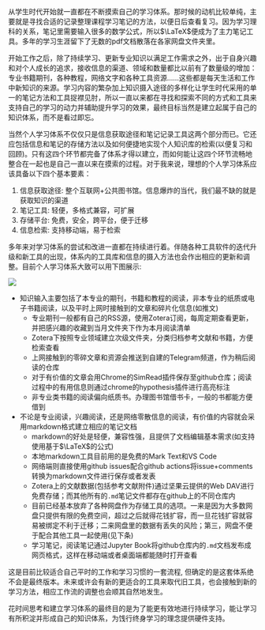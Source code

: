 从学生时代开始就一直都在不断摸索自己的学习体系。那时候的动机比较单纯，主要就是寻找合适的记录整理课程学习笔记的方法，以便日后查看复习。因为学习理科的关系，笔记里需要输入很多的数学公式，所以$\LaTeX$便成为了主力笔记工具。多年的学习生涯留下了无数的pdf文档散落在各家网盘文件夹里。

开始工作之后，除了持续学习、更新专业知识以满足工作需求之外，出于自身兴趣和对个人成长的追求，接收信息的渠道、领域和数量都比以前有了数量级的增加：专业书籍期刊，各种教程，网络文字和各种工具资源……这些都是每天生活和工作中新知识的来源。学习内容的繁杂加上知识摄入途径的多样化让学生时代采用的单一的笔记方法和工具捉襟见肘，所以一直以来都在寻找和探索不同的方式和工具来支持自己的学习的动力并辅助提升学习的效果，最终目标当然是建立起属于自己的知识体系，而不是看过即忘。

当然个人学习体系不仅仅只是信息获取途径和笔记记录工具这两个部分而已。它还应包括信息和笔记的存储方法以及如何便捷地实现个人知识库的检索(以便复习和回顾)。只有这四个环节都完备了体系才得以建立，而如何能让这四个环节流畅地整合在一起也是自己一直以来在摸索的过程。对于我来说，理想的个人学习体系应该具备以下四个基本要素：

1. 信息获取途径: 整个互联网$+$公共图书馆。信息爆炸的当代，我们最不缺的就是获取知识的渠道
2. 笔记工具: 轻便，多格式兼容，可扩展
3. 存储平台: 免费，安全，跨平台，便于迁移
4. 信息检索: 支持移动端，易于检索

多年来对学习体系的尝试和改进一直都在持续进行着。伴随各种工具软件的迭代升级和新工具的出现，体系内的工具库和信息的摄入方法也会作出相应的更新和调整。目前个人学习体系大致可以用下图展示:

<img src="https://cdn.jsdelivr.net/gh/askming/upic@master/uPic/Self-Building up knowledge system with tools-2022_2022_02_13.png">

- 知识输入主要包括了本专业的期刊，书籍和教程的阅读，非本专业的纸质或电子书籍阅读，以及平时上网时接触到的文章和碎片化信息(如推文)
  - 专业期刊一般都有自己的RSS源，使用Zotera订阅，每周定期查看更新，并把感兴趣的收藏到当月文件夹下作为本月阅读清单
  - Zotera下按照专业领域建立次级文件夹，分类归档参考文献和书籍，方便检索查看
  - 上网接触到的零碎文章和资源会推送到自建的Telegram频道，作为稍后阅读的仓库
  - 对于有价值的文章会用Chrome的SimRead插件保存至github仓库；阅读过程中的有用信息则通过chrome的hypothesis插件进行高亮标注
  - 非专业类书籍的阅读偏向纸质书。办理图书馆借书卡，一般的书都能方便借到
- 不论是专业阅读，兴趣阅读，还是网络零散信息的阅读，有价值的内容就会采用markdown格式建立相应的笔记文档
  - markdown的好处是轻便，兼容性强，且提供了文档编辑基本需求(如支持使用基于$\LaTeX$的公式)
  - 本地markdown工具目前用的是免费的Mark Text和VS Code
  - 网络端则直接使用github issues配合github actions将issue+comments转换为markdown文件进行保存或者发表
  - Zotera上的文献数据(包括参考文献附件)通过坚果云提供的Web DAV进行免费存储；而其他所有的`.md`笔记文件都存在github上的不同仓库内
  - 目前已经基本放弃了各种网盘作为存储工具的选项。一来是因为大多数网盘只提供有限的免费空间，超过之后就得花钱扩容，而一旦花钱扩容就容易被绑定不利于迁移；二来网盘里的数据有丢失的风险；第三，网盘不便于配合其他工具一起使用(见下条)
  - 学习笔记，阅读笔记通过Jupyter Book将github仓库内的`.md`文档发布成网页格式，这样在移动端或者桌面端都能随时打开查看

这是目前比较适合自己平时的工作和学习习惯的一套流程, 但确定的是这套体系绝不会是最终版本。未来或许会有新的更适合的工具来取代旧工具，也会接触到新的学习方法，相应工作流的调整也会顺其自然地发生。

花时间思考和建立学习体系的最终目的是为了能更有效地进行持续学习，能让学习有所积淀并形成自己的知识体系，为饯行终身学习的理念提供硬件支持。

<!-- ##{"timestamp":1644681600}## -->
